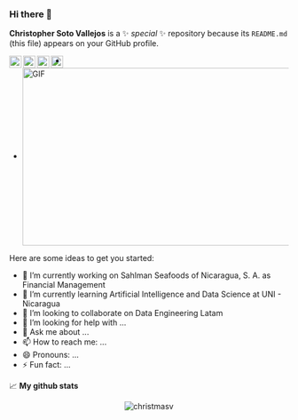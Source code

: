 ### Hi there 👋

**Christopher Soto Vallejos** is a ✨ _special_ ✨ repository because its `README.md` (this file) appears on your GitHub profile.

<a href="https://www.instagram.com/khrizoto/">
  <img align="left" alt="Abhishek's Instagram" width="22px" src="https://raw.githubusercontent.com/hussainweb/hussainweb/main/icons/instagram.png" />
</a> 
<a href="https://discord.gg/Christopher Soto#3743">
  <img align="left" alt="Abhishek's Discord" width="22px" src="https://raw.githubusercontent.com/peterthehan/peterthehan/master/assets/discord.svg" />
</a> 
<a href="https://twitter.com/csv_81">
  <img align="left" alt="Abhishek Naidu | Twitter" width="22px" src="https://raw.githubusercontent.com/peterthehan/peterthehan/master/assets/twitter.svg" />
</a> 
<a href="https://linkedin.com/in/christopher-soto-15b68431">
  <img align="left" alt="Abhishek's LinkedIN" width="22px" src="https://raw.githubusercontent.com/peterthehan/peterthehan/master/assets/linkedin.svg" />
</a> 

-

- <img align="center" alt="GIF" src="https://github.com/abhisheknaiidu/abhisheknaiidu/blob/master/code.gif?raw=true" width="500" height="320" />


Here are some ideas to get you started:

- 🔭 I’m currently working on Sahlman Seafoods of Nicaragua, S. A. as Financial Management 
- 🌱 I’m currently learning Artificial Intelligence and Data Science at UNI - Nicaragua
- 👯 I’m looking to collaborate on Data Engineering Latam
- 🤔 I’m looking for help with ...
- 💬 Ask me about ...
- 📫 How to reach me: ...
- 😄 Pronouns: ...
- ⚡ Fun fact: ...




📈 **My github stats**

<p align="center"> <img src="https://github-readme-stats.vercel.app/api?username=christmasv&show_icons=true&theme=gotham" alt="christmasv" />
